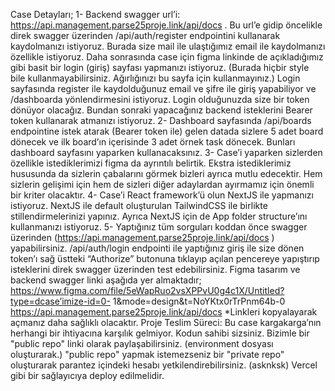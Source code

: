 
Case Detayları;
1- Backend swagger url’i: https://api.management.parse25proje.link/api/docs .
Bu url’e gidip öncelikle direk swagger üzerinden /api/auth/register endpointini
kullanarak kaydolmanızı istiyoruz. Burada size mail ile ulaştığımız email ile
kaydolmanızı özellikle istiyoruz. Daha sonrasında case için figma linkinde de
açıkladığımız gibi basit bir login (giriş) sayfası yapmanızı istiyoruz. (Burada hiçbir style
bile kullanmayabilirsiniz. Ağırlığınızı bu sayfa için kullanmayınız.) Login sayfasında
register ile kaydolduğunuz email ve şifre ile giriş yapabiliyor ve /dashboarda
yönlendirmesini istiyoruz. Login olduğunuzda size bir token dönüyor olacağız.
Bundan sonraki yapacağınız backend isteklerini Bearer token kullanarak atmanızı
istiyoruz.
2- Dashboard sayfasında /api/boards endpointine istek atarak (Bearer token ile) gelen
datada sizlere 5 adet board dönecek ve ilk board’ın içerisinde 3 adet örnek task
dönecek. Bunları dashboard sayfasını yaparken kullanacaksınız.
3- Case’i yaparken sizlerden özellikle istediklerimizi figma da ayrıntılı belirtik. Ekstra
istediklerimiz hususunda da sizlerin çabalarını görmek bizleri ayrıca mutlu edecektir.
Hem sizlerin gelişimi için hem de sizleri diğer adaylardan ayırmamız için önemli bir
kriter olacaktır.
4- Case’i React framework’ü olun NextJS ile yapmanızı istiyoruz. NextJS ile default
oluşturulan TailwindCSS ile birlikte stillendirmelerinizi yapınız. Ayrıca NextJS için de
App folder structure’ını kullanmanızı istiyoruz.
5- Yaptığınız tüm sorguları koddan önce swagger üzerinden
(https://api.management.parse25proje.link/api/docs ) yapabilirsiniz. /api/auth/login
endpointi ile yaptığınız giriş ile size dönen token’ı sağ üstteki “Authorize” butonuna
tıklayıp açılan pencereye yapıştırıp isteklerini direk swagger üzerinden test
edebilirsiniz.
Figma tasarım ve backend swagger linki aşağıda yer almaktadır;
https://www.figma.com/file/5eWapRuo2vsXPPvU0g4c1X/Untitled?type=dcase’imize-id=0-
1&mode=design&t=NoYKtx0rTrPnm64b-0
https://api.management.parse25proje.link/api/docs
*Linkleri kopyalayarak açmanız daha sağlıklı olacaktır.
Proje Teslim Süreci: Bu case kargakarga’nın herhangi bir ihtiyacına karşılık gelmiyor. Kodun
sahibi sizsiniz. Bizimle bir "public repo" linki olarak paylaşabilirsiniz. (environment dosyası
oluşturarak.) "public repo" yapmak istemezseniz bir "private repo" oluşturarak parantez
içindeki hesabı yetkilendirebilirsiniz. (asknksk) Vercel gibi bir sağlayıcıya deploy edilmelidir.